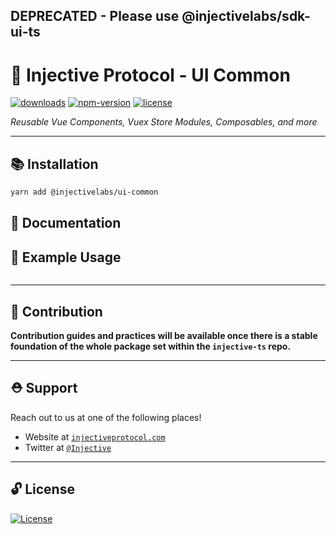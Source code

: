## DEPRECATED - Please use @injectivelabs/sdk-ui-ts

# 🌟 Injective Protocol - UI Common

[![downloads](https://img.shields.io/npm/dm/@injectivelabs/ui-common.svg)](https://www.npmjs.com/package/@injectivelabs/ui-common)
[![npm-version](https://img.shields.io/npm/v/@injectivelabs/ui-common.svg)](https://www.npmjs.com/package/@injectivelabs/ui-common)
[![license](https://img.shields.io/npm/l/express.svg)]()

_Reusable Vue Components, Vuex Store Modules, Composables, and more_

---

## 📚 Installation

```bash
yarn add @injectivelabs/ui-common
```

## 📖 Documentation


## 📖 Example Usage

```ts

```

---

## 📜 Contribution

**Contribution guides and practices will be available once there is a stable foundation of the whole package set within the `injective-ts` repo.**

---

## ⛑ Support

Reach out to us at one of the following places!

- Website at <a href="https://injectiveprotocol.com" target="_blank">`injectiveprotocol.com`</a>
- Twitter at <a href="https://twitter.com/Injective_" target="_blank">`@Injective`</a>

---

## 🔓 License

[![License](https://img.shields.io/:license-mit-blue.svg?style=flat-square)](https://badges.mit-license.org)
